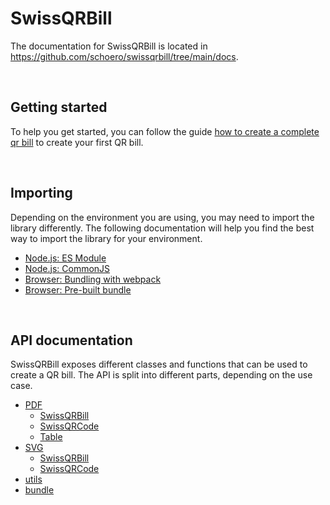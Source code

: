 # SwissQRBill

The documentation for SwissQRBill is located in <https://github.com/schoero/swissqrbill/tree/main/docs>.

<br/>

## Getting started

To help you get started, you can follow the guide [how to create a complete qr bill](./how-to-create-a-complete-qr-bill.md) to create your first QR bill.

<br/>

## Importing

Depending on the environment you are using, you may need to import the library differently. The following documentation will help you find the best way to import the library for your environment.

- [Node.js: ES Module](./importing.md#nodejs-es-module-import)
- [Node.js: CommonJS](./importing.md#nodejs-commonjs-import)
- [Browser: Bundling with webpack](./importing.md#browser-bundling-with-webpack)
- [Browser: Pre-built bundle](./importing.md#browser-pre-built-bundle)

<br/>

## API documentation

SwissQRBill exposes different classes and functions that can be used to create a QR bill. The API is split into different parts, depending on the use case.

- [PDF](./pdf/index.md)
  - [SwissQRBill](./pdf/index.md#class-swissqrbill)
  - [SwissQRCode](./pdf/index.md#class-swissqrcode)
  - [Table](./pdf/index.md#table)
- [SVG](./svg/index.md)
  - [SwissQRBill](./svg/index.md#class-swissqrbill)
  - [SwissQRCode](./svg/index.md#class-swissqrcode)
- [utils](./utils/utils.md)
- [bundle](./bundle/index.md)
